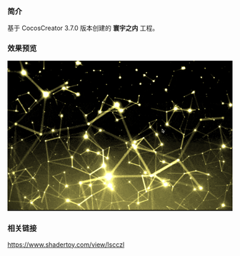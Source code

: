 ### 简介
基于 CocosCreator 3.7.0 版本创建的 **寰宇之内** 工程。

### 效果预览
![image](../../../gif/202209/2022091301.gif)

### 相关链接
https://www.shadertoy.com/view/lscczl